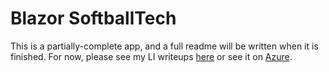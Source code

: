 # Blazor SoftballTech

This is a partially-complete app, and a full readme will be written when it is finished. For now, please see my LI writeups [here](https://www.linkedin.com/feed/update/urn:li:share:7187454509382533121/) or see it on 
[Azure](https://blazorsbt.azurewebsites.net/).
